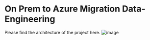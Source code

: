 # On Prem to Azure Migration Data-Engineering

Please find the architecture of the project here.
![image](https://github.com/Nikhithababy/Onprem-to-Azure-Migration-Data-Engineering-Project/assets/68246312/7a37ace2-112f-436f-9260-c3de2e85a204)
